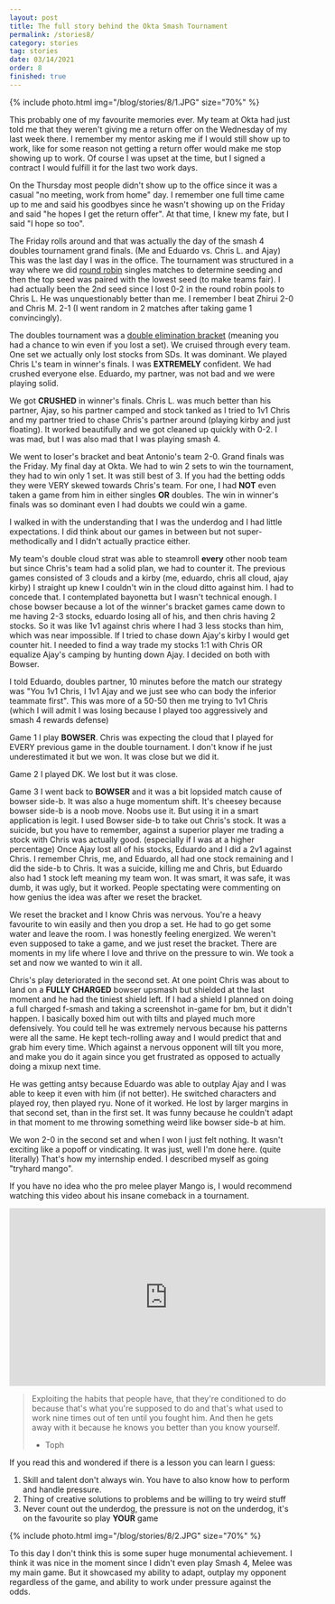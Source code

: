 ```yaml
---
layout: post
title: The full story behind the Okta Smash Tournament
permalink: /stories8/
category: stories
tag: stories
date: 03/14/2021
order: 8
finished: true
---
```


{% include photo.html img="/blog/stories/8/1.JPG" size="70%" %}

This probably one of my favourite memories ever. My team at Okta had just told me that they weren't giving me a return offer on the Wednesday of my last week there. I remember my mentor asking me if I would still show up to work, like for some reason not getting a return offer would make me stop showing up to work. Of course I was upset at the time, but I signed a contract I would fulfill it for the last two work days.

On the Thursday most people didn't show up to the office since it was a casual "no meeting, work from home" day. I remember one full time came up to me and said his goodbyes since he wasn't showing up on the Friday and said "he hopes I get the return offer". At that time, I knew my fate, but I said "I hope so too".

The Friday rolls around and that was actually the day of the smash 4 doubles tournament grand finals. (Me and Eduardo vs. Chris L. and Ajay) This was the last day I was in the office. The tournament was structured in a way where we did [round robin](https://en.wikipedia.org/wiki/Tournament) singles matches to determine seeding and then the top seed was paired with the lowest seed (to make teams fair). I had actually been the 2nd seed since I lost 0-2 in the round robin pools to Chris L. He was unquestionably better than me. I remember I beat Zhirui 2-0 and Chris M. 2-1 (I went random in 2 matches after taking game 1 convincingly).

The doubles tournament was a [double elimination bracket](https://en.wikipedia.org/wiki/Double-elimination_tournament) (meaning you had a chance to win even if you lost a set). We cruised through every team. One set we actually only lost stocks from SDs. It was dominant. We played Chris L's team in winner's finals. I was **EXTREMELY** confident. We had crushed everyone else. Eduardo, my partner, was not bad and we were playing solid.

We got **CRUSHED** in winner's finals. Chris L. was much better than his partner, Ajay, so his partner camped and stock tanked as I tried to 1v1 Chris and my partner tried to chase Chris's partner around (playing kirby and just floating). It worked beautifully and we got cleaned up quickly with 0-2. I was mad, but I was also mad that I was playing smash 4.

We went to loser's bracket and beat Antonio's team 2-0. Grand finals was the Friday. My final day at Okta. We had to win 2 sets to win the tournament, they had to win only 1 set. It was still best of 3. If you had the betting odds they were VERY skewed towards Chris's team. For one, I had **NOT** even taken a game from him in either singles **OR** doubles. The win in winner's finals was so dominant even I had doubts we could win a game.

I walked in with the understanding that I was the underdog and I had little expectations. I did think about our games in between but not super-methodically and I didn't actually practice either.

My team's double cloud strat was able to steamroll **every** other noob team but since Chris's team had a solid plan, we had to counter it. The previous games consisted of 3 clouds and a kirby (me, eduardo, chris all cloud, ajay kirby) I straight up knew I couldn't win in the cloud ditto against him. I had to concede that. I contemplated bayonetta but I wasn't technical enough. I chose bowser because a lot of the winner's bracket games came down to me having 2-3 stocks, eduardo losing all of his, and then chris having 2 stocks. So it was like 1v1 against chris where I had 3 less stocks than him, which was near impossible. If I tried to chase down Ajay's kirby I would get counter hit. I needed to find a way trade my stocks 1:1 with Chris OR equalize Ajay's camping by hunting down Ajay. I decided on both with Bowser.

I told Eduardo, doubles partner, 10 minutes before the match our strategy was "You 1v1 Chris, I 1v1 Ajay and we just see who can body the inferior teammate first". This was more of a 50-50 then me trying to 1v1 Chris (which I will admit I was losing because I played too aggressively and smash 4 rewards defense)

Game 1 I play **BOWSER**. Chris was expecting the cloud that I played for EVERY previous game in the double tournament. I don't know if he just underestimated it but we won. It was close but we did it.

Game 2 I played DK. We lost but it was close.

Game 3 I went back to **BOWSER** and it was a bit lopsided match cause of bowser side-b. It was also a huge momentum shift. It's cheesey because bowser side-b is a noob move. Noobs use it. But using it in a smart application is legit. I used Bowser side-b to take out Chris's stock. It was a suicide, but you have to remember, against a superior player me trading a stock with Chris was actually good. (especially if I was at a higher percentage) Once Ajay lost all of his stocks, Eduardo and I did a 2v1 against Chris. I remember Chris, me, and Eduardo, all had one stock remaining and I did the side-b to Chris. It was a suicide, killing me and Chris, but Eduardo also had 1 stock left meaning my team won. It was smart, it was safe, it was dumb, it was ugly, but it worked. People spectating were commenting on how genius the idea was after we reset the bracket.

We reset the bracket and I know Chris was nervous. You're a heavy favourite to win easily and then you drop a set. He had to go get some water and leave the room. I was honestly feeling energized. We weren't even supposed to take a game, and we just reset the bracket. There are moments in my life where I love and thrive on the pressure to win. We took a set and now we wanted to win it all.

Chris's play deteriorated in the second set. At one point Chris was about to land on a **FULLY CHARGED** bowser upsmash but shielded at the last moment and he had the tiniest shield left. If I had a shield I planned on doing a full charged f-smash and taking a screenshot in-game for bm, but it didn't happen. I basically boxed him out with tilts and played much more defensively. You could tell he was extremely nervous because his patterns were all the same. He kept tech-rolling away and I would predict that and grab him every time. Which against a nervous opponent will tilt you more, and make you do it again since you get frustrated as opposed to actually doing a mixup next time.

He was getting antsy because Eduardo was able to outplay Ajay and I was able to keep it even with him (if not better). He switched characters and played roy, then played ryu. None of it worked. He lost by larger margins in that second set, than in the first set. It was funny because he couldn't adapt in that moment to me throwing something weird like bowser side-b at him.

We won 2-0 in the second set and when I won I just felt nothing. It wasn't exciting like a popoff or vindicating. It was just, well I'm done here. (quite literally) That's how my internship ended. I described myself as going "tryhard mango".

If you have no idea who the pro melee player Mango is, I would recommend watching this video about his insane comeback in a tournament.

<iframe width="560" height="315" src="https://www.youtube.com/embed/qwVuYrFXY7k?start=140" frameborder="0" allow="accelerometer; autoplay; clipboard-write; encrypted-media; gyroscope; picture-in-picture" allowfullscreen></iframe>

> Exploiting the habits that people have, that they're conditioned to do because that's what you're supposed to do and that's what used to work nine times out of ten until you fought him. And then he gets away with it because he knows you better than you know yourself.
> - Toph

If you read this and wondered if there is a lesson you can learn I guess:

1. Skill and talent don't always win. You have to also know how to perform and handle pressure.
2. Thing of creative solutions to problems and be willing to try weird stuff
3. Never count out the underdog, the pressure is not on the underdog, it's on the favourite so play **YOUR** game

{% include photo.html img="/blog/stories/8/2.JPG" size="70%" %}

To this day I don't think this is some super huge monumental achievement. I think it was nice in the moment since I didn't even play Smash 4, Melee was my main game. But it showcased my ability to adapt, outplay my opponent regardless of the game, and ability to work under pressure against the odds.
